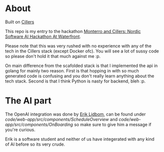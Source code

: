 # About
Built on [Cillers](https://docs.cillers.com/)

This repo is my entry to the hackathon [Monterro and Cillers: Nordic Software AI Hackathon At Waterfront](https://baaboom.confetti.events/nordic-software-hackathon-at-waterfront). 

Please note that this was very rushed with no experience with any of the tech in the Cillers stack (except Docker ofc). You will see a lot of sussy code so please don't hold it that much against me :p. 

On main difference from the scafolded stack is that I implemented the api in golang for mainly two reason. First is that hopping in with so much generated code is confusing and you don't really learn anything about the tech stack. Second is that I think Python is nasty for backend, bleh :p. 

# The AI part
The OpenAI integration was done by [Erik Lidbom](https://github.com/erik-lidbom), can be found under _code/web-app/src/components/ScheduleOverview_ and _code/web-app/src/components/OnBoarding_ so make sure to give him a message if you're curious. 

Erik is a software student and neither of us have integerated with any kind of AI before so its very crude.
